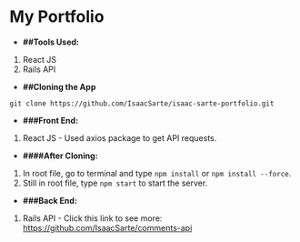 # My Portfolio

* **##Tools Used:**

1. React JS
2. Rails API

* **##Cloning the App**

`git clone https://github.com/IsaacSarte/isaac-sarte-portfolio.git`

* **###Front End:**

1. React JS - Used axios package to get API requests.

* **####After Cloning:**

1. In root file, go to terminal and type `npm install` or `npm install --force`.
2. Still in root file, type `npm start` to start the server.

* **###Back End:**

1. Rails API - Click this link to see more: https://github.com/IsaacSarte/comments-api

